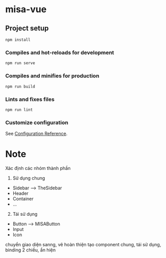 # misa-vue

## Project setup
```
npm install
```

### Compiles and hot-reloads for development
```
npm run serve
```

### Compiles and minifies for production
```
npm run build
```

### Lints and fixes files
```
npm run lint
```

### Customize configuration
See [Configuration Reference](https://cli.vuejs.org/config/).

# Note
Xác định các nhóm thành phần
1. Sử dụng chung
- Sidebar --> TheSidebar
- Header
- Container
- ...
2. Tái sử dụng
- Button --> MISAButton
- Input
- Icon

chuyển giao diện sanng, vẽ hoàn thiện
tạo component chung, tái sử dụng, binding 2 chiều, ẩn hiện
